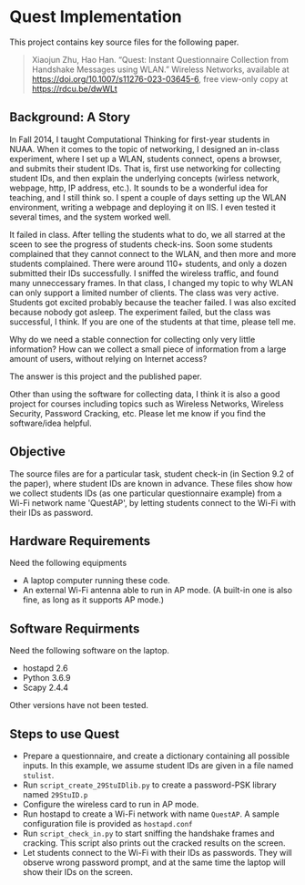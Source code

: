 # Quest Implementation

This project contains key source files for the following paper.

> Xiaojun Zhu, Hao Han. “Quest: Instant Questionnaire Collection from Handshake Messages using WLAN.” Wireless Networks, available at https://doi.org/10.1007/s11276-023-03645-6, free view-only copy at https://rdcu.be/dwWLt

## Background: A Story
In Fall 2014, I taught Computational Thinking for first-year students in NUAA. When it comes to the topic of networking, I designed an in-class experiment, where I set up a WLAN, students connect, opens a browser, and submits their student IDs. That is, first use networking for collecting student IDs, and then explain the underlying concepts (wirless network, webpage, http, IP address, etc.). It sounds to be a wonderful idea for teaching, and I still think so.  I spent a couple of days setting up the WLAN environment,  writing a webpage and deploying it on IIS. I even tested it several times, and the system worked well.

It failed in class.  After telling the students what to do, we all starred at the sceen to see the progress of students check-ins. Soon some students complained that they cannot connect to the WLAN, and then more and more students complained. There were around 110+ students, and only a dozen submitted their IDs successfully. I sniffed the wireless traffic, and found many unneccessary frames. In that class, I changed my topic to  why WLAN can only support a limited number of clients. The class was very active. Students got excited probably because the teacher failed. I was also excited because nobody got asleep. The experiment failed, but the class was successful, I think. If you are one of the students at that time, please tell me.

Why do we need a stable connection for collecting only very little information?  How can we collect a small piece of information from a large amount of users, without relying on Internet access? 

The answer is this project and the published paper. 

Other than using the software for collecting data, I think it is also a good project for courses including topics such as Wireless Networks, Wireless Security, Password Cracking, etc. Please let me know if you find the software/idea helpful.

## Objective
The source files are for a particular task, student check-in (in Section 9.2 of the paper), where student IDs are known in advance. These files show how we collect students IDs (as one particular questionnaire example) from a Wi-Fi network name 'QuestAP', by letting students connect to the Wi-Fi with their IDs as password.

## Hardware Requirements
Need the following equipments
- A laptop computer running these code.
- An external Wi-Fi antenna able to run in AP mode. (A built-in one is also fine, as long as it supports AP mode.)

## Software Requirments
Need the following software on the laptop.
- hostapd 2.6
- Python 3.6.9
- Scapy 2.4.4
  
Other versions have not been tested.

## Steps to use Quest
- Prepare a questionnaire, and create a dictionary containing all possible inputs. In this example, we assume student IDs are given in a file named `stulist`.
- Run `script_create_29StuIDlib.py` to create a password-PSK library named `29StuID.p`
- Configure the wireless card to run in AP mode.
- Run hostapd to create a Wi-Fi network with name `QuestAP`. A sample configuration file is provided as `hostapd.conf`
- Run `script_check_in.py` to start sniffing the handshake frames and cracking. This script also prints out the cracked results on the screen.
- Let students connect to the Wi-Fi with their IDs as passwords. They will observe wrong password prompt, and at the same time the laptop will show their IDs on the screen.

  

